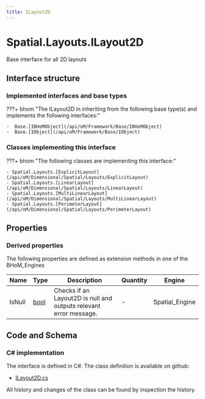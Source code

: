 ```yaml
---
title: ILayout2D
---
```


# Spatial.Layouts.ILayout2D

Base interface for all 2D layouts

## Interface structure

### Implemented interfaces and base types

???+ bhom "The ILayout2D in inheriting from the following base type(s) and implements the following interfaces:"

    -  Base.[IBHoMObject](/api/oM/Framework/Base/IBHoMObject)
    -  Base.[IObject](/api/oM/Framework/Base/IObject)


### Classes implementing this interface

???+ bhom "The following classes are implementing this interface:"

    - Spatial.Layouts.[ExplicitLayout](/api/oM/Dimensional/Spatial/Layouts/ExplicitLayout)
    - Spatial.Layouts.[LinearLayout](/api/oM/Dimensional/Spatial/Layouts/LinearLayout)
    - Spatial.Layouts.[MultiLinearLayout](/api/oM/Dimensional/Spatial/Layouts/MultiLinearLayout)
    - Spatial.Layouts.[PerimeterLayout](/api/oM/Dimensional/Spatial/Layouts/PerimeterLayout)


## Properties

### Derived properties

The following properties are defined as extension methods in one of the BHoM_Engines

| Name             | Type             | Description      | Quantity         | Engine           |
|------------------|------------------|------------------|------------------|------------------|
| IsNull | [bool](https://learn.microsoft.com/en-us/dotnet/api/System.Boolean?view=netstandard-2.0) | Checks if an Layout2D is null and outputs relevant error message. | - | Spatial_Engine |


## Code and Schema

### C# implementation

The interface is defined in C#. The class definition is available on github:

- [ILayout2D.cs](https://github.com/BHoM/BHoM/blob/develop/Spatial_oM/Layouts\ILayout2D.cs)

All history and changes of the class can be found by inspection the history.
